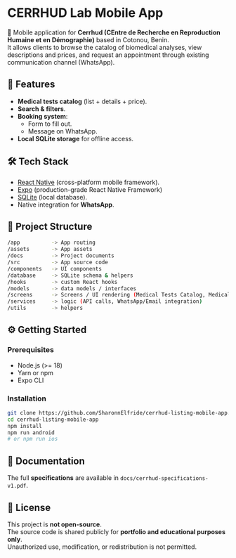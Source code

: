 # CERRHUD Lab Mobile App

📱 Mobile application for **Cerrhud (CEntre de Recherche en Reproduction Humaine et en Démographie)** based in Cotonou, Benin. <br>
It allows clients to browse the catalog of biomedical analyses, view descriptions and prices, and request an appointment through existing communication channel (WhatsApp).

## 🚀 Features
- **Medical tests catalog** (list + details + price).
- **Search & filters**.
- **Booking system**:
  - Form to fill out.
  - Message on WhatsApp.
- **Local SQLite storage** for offline access.

## 🛠️ Tech Stack
- [React Native](https://reactnative.dev/) (cross-platform mobile framework).
- [Expo](https://expo.dev/) (production-grade React Native Framework)
- [SQLite](https://www.sqlite.org/index.html) (local database).
- Native integration for **WhatsApp**.

## 📂 Project Structure
```bash
/app          -> App routing
/assets       -> App assets
/docs         -> Project documents
/src          -> App source code
/components   -> UI components
/database     -> SQLite schema & helpers
/hooks        -> custom React hooks
/models       -> data models / interfaces
/screens      -> Screens / UI rendering (Medical Tests Catalog, Medical Tests Details, Booking)
/services     -> logic (API calls, WhatsApp/Email integration)
/utils        -> helpers
```

## ⚙️ Getting Started
### Prerequisites
- Node.js (>= 18)
- Yarn or npm
- Expo CLI

### Installation
```bash
git clone https://github.com/SharonnElfride/cerrhud-listing-mobile-app.git
cd cerrhud-listing-mobile-app
npm install
npm run android
# or npm run ios
```

## 📖 Documentation

The full **specifications** are available in `docs/cerrhud-specifications-v1.pdf`.

## 📜 License
This project is **not open-source**.  
The source code is shared publicly for **portfolio and educational purposes only**.  
Unauthorized use, modification, or redistribution is not permitted.
